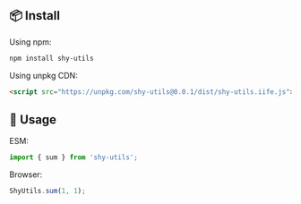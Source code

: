 

## 📦 Install

Using npm:

```bash
npm install shy-utils
```

Using unpkg CDN:

```html
<script src="https://unpkg.com/shy-utils@0.0.1/dist/shy-utils.iife.js"></script>
```

## 🔨 Usage

ESM:

```javascript
import { sum } from 'shy-utils';
```

Browser:

```javascript
ShyUtils.sum(1, 1);
```

